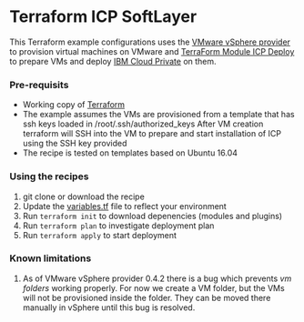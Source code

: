 # Terraform ICP SoftLayer

This Terraform example configurations uses the [VMware vSphere provider](https://www.terraform.io/docs/providers/vsphere/index.html) to provision virtual machines on VMware
and [TerraForm Module ICP Deploy](https://github.com/ibm-cloud-architecture/terraform-module-icp-deploy) to prepare VMs and deploy [IBM Cloud Private](https://www.ibm.com/cloud-computing/products/ibm-cloud-private/) on them.


### Pre-requisits

* Working copy of [Terraform](https://www.terraform.io/intro/getting-started/install.html)
* The example assumes the VMs are provisioned from a template that has ssh keys loaded in /root/.ssh/authorized_keys
   After VM creation terraform will SSH into the VM to prepare and start installation of ICP using the SSH key provided
* The recipe is tested on templates based on Ubuntu 16.04

### Using the recipes

1. git clone or download the recipe 
1. Update the [variables.tf](variables.tf) file to reflect your environment
1. Run `terraform init` to download depenencies (modules and plugins)
1. Run `terraform plan` to investigate deployment plan
1. Run `terraform apply` to start deployment


### Known limitations
1. As of VMware vSphere provider 0.4.2 there is a bug which prevents _vm folders_ working properly. 
   For now we create a VM folder, but the VMs will not be provisioned inside the folder. They can be moved there manually in vSphere until this bug is resolved.

